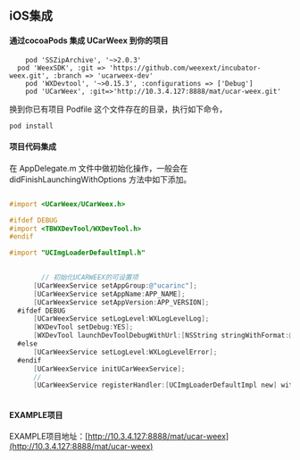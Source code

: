 ## iOS集成

#### 通过cocoaPods 集成 UCarWeex 到你的项目

```
	pod 'SSZipArchive', '~>2.0.3'
  pod 'WeexSDK', :git => 'https://github.com/weexext/incubator-weex.git', :branch => 'ucarweex-dev'
	pod 'WXDevtool', '~>0.15.3', :configurations => ['Debug']
	pod 'UCarWeex', :git=>'http://10.3.4.127:8888/mat/ucar-weex.git'
```
	

  换到你已有项目 Podfile 这个文件存在的目录，执行如下命令，
  
    pod install 
    

#### 项目代码集成
在 AppDelegate.m 文件中做初始化操作，一般会在 didFinishLaunchingWithOptions 方法中如下添加。

```objectivec

#import <UCarWeex/UCarWeex.h>

#ifdef DEBUG
#import <TBWXDevTool/WXDevTool.h>
#endif

#import "UCImgLoaderDefaultImpl.h"

	
	    // 初始化UCARWEEX的可设置项
      [UCarWeexService setAppGroup:@"ucarinc"];
      [UCarWeexService setAppName:APP_NAME];
      [UCarWeexService setAppVersion:APP_VERSION];
  #ifdef DEBUG
      [UCarWeexService setLogLevel:WXLogLevelLog];
      [WXDevTool setDebug:YES];
      [WXDevTool launchDevToolDebugWithUrl:[NSString stringWithFormat:@"ws://%@:8088/debugProxy/native",LOCAL_IP]];
  #else
      [UCarWeexService setLogLevel:WXLogLevelError];
  #endif
      [UCarWeexService initUCarWeexService];
      //
      [UCarWeexService registerHandler:[UCImgLoaderDefaultImpl new] withProtocol:@protocol(WXImgLoaderProtocol)];
      
```

#### EXAMPLE项目
EXAMPLE项目地址：[http://10.3.4.127:8888/mat/ucar-weex](http://10.3.4.127:8888/mat/ucar-weex)